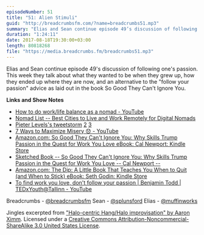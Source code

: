 ```yaml
---
episodeNumber: 51
title: "51: Alien Stimuli"
guid: "http://breadcrumbsfm.com/?name=breadcrumbs51.mp3"
summary: "Elias and Sean continue episode 49’s discussion of following one’s passion. This week they talk about what they wanted to be when they grew up, how they ended up where they are now, and an alternative to the “follow your passion” advice."
duration: "1:24:11"
date: 2017-08-18T19:30:00+03:00
length: 80818268
file: "https://media.breadcrumbs.fm/breadcrumbs51.mp3"
---
```

Elias and Sean continue episode 49's discussion of following one's passion. This week they talk about what they wanted to be when they grew up, how they ended up where they are now, and an alternative to the "follow your passion" advice as laid out in the book So Good They Can't Ignore You.

**Links and Show Notes** 
- [How to do work/life balance as a nomad - YouTube](https://www.youtube.com/watch?v=yw4ShT6RQkc&feature=share)
- [Nomad List -- Best Cities to Live and Work Remotely for Digital Nomads](https://nomadlist.com/)
- [Pieter Levels's tweetstorm](https://twitter.com/levelsio/status/872340803812814848) [2](https://twitter.com/levelsio/status/872340873547313152) [3](https://twitter.com/levelsio/status/872341031626395648)
- [7 Ways to Maximize Misery 😞 - YouTube](https://www.youtube.com/watch?v=LO1mTELoj6o&feature=share)
- [Amazon.com: So Good They Can't Ignore You: Why Skills Trump Passion in the Quest for Work You Love eBook: Cal Newport: Kindle Store](http://www.amazon.com/dp/B0076DDBJ6/?tag=breadcrumbsfm-20)
- [ Sketched Book -- So Good They Can't Ignore You: Why Skills Trump Passion in the Quest for Work You Love -- Cal Newport --](http://sachachua.com/blog/2015/02/sketched-book-good-cant-ignore-skills-trump-passion-quest-work-love-cal-newport/)
- [Amazon.com: The Dip: A Little Book That Teaches You When to Quit (and When to Stick) eBook: Seth Godin: Kindle Store](http://www.amazon.com/dp/B000QCSA54/?tag=breadcrumbsfm-20)
- [To find work you love, don't follow your passion | Benjamin Todd | TEDxYouth@Tallinn - YouTube](https://www.youtube.com/watch?v=MKlx1DLa9EA&feature=share)

Breadcrumbs - [@breadcrumbsfm](https://twitter.com/breadcrumbsfm) Sean - [@splunsford](https://twitter.com/splunsford) Elias - [@muffinworks](https://twitter.com/muffinworks)

Jingles excerpted from [ "Halo-centric Hang/Halo improvisation" by Aaron Ximm](http://freemusicarchive.org/music/aaron_ximm/handpans_and_the_hang/). Licensed under a [Creative Commons Attribution-Noncommercial-ShareAlike 3.0 United States License](http://creativecommons.org/licenses/by-nc-sa/3.0/us/).